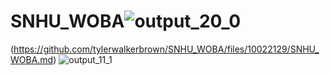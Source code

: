 # SNHU_WOBA![output_20_0](https://user-images.githubusercontent.com/94020684/202195043-3987685a-b695-4d8c-b009-266d853fcbe9.png)
(https://github.com/tylerwalkerbrown/SNHU_WOBA/files/10022129/SNHU_WOBA.md)
![output_11_1](https://user-images.githubusercontent.com/94020684/202195121-f5cbbc85-eae0-4255-a1f7-aa5ca9574b01.png)
